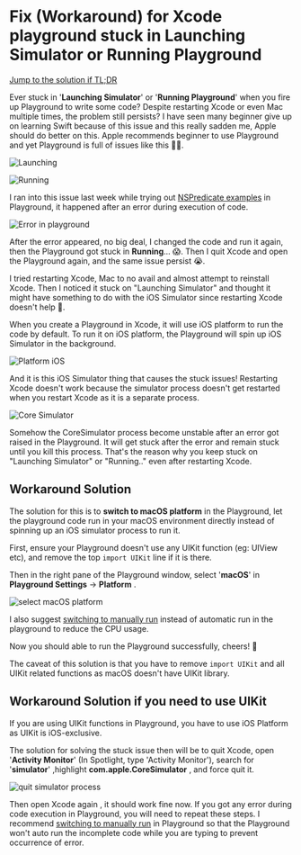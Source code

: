 # Fix (Workaround) for Xcode playground stuck in Launching Simulator or Running Playground

[Jump to the solution if TL;DR](#workaround-solution)



Ever stuck in '**Launching Simulator**' or '**Running Playground**' when you fire up Playground to write some code? Despite restarting Xcode or even Mac multiple times, the problem still persists? I have seen many beginner give up on learning Swift because of this issue and this really sadden me, Apple should do better on this. Apple recommends beginner to use Playground and yet Playground is full of issues like this 🤦‍♂️.

![Launching](https://iosimage.s3.amazonaws.com/2018/26-fix-playground/launching.png)

![Running](https://iosimage.s3.amazonaws.com/2018/26-fix-playground/running.png)



I ran into this issue last week while trying out [NSPredicate examples](https://nspredicate.xyz) in Playground, it happened after an error during execution of code. 

![Error in playground](https://iosimage.s3.amazonaws.com/2018/26-fix-playground/error.png)



After the error appeared, no big deal, I changed the code and run it again, then the Playground got stuck in **Running**... 😱. Then I quit Xcode and open the Playground again, and the same issue persist 😭.



I tried restarting Xcode, Mac to no avail and almost attempt to reinstall Xcode. Then I noticed it stuck on "Launching Simulator" and thought it might have something to do with the iOS Simulator since restarting Xcode doesn't help 🤔.



When you create a Playground in Xcode, it will use iOS platform to run the code by default. To run it on iOS platform, the Playground will spin up iOS Simulator in the background.

![Platform iOS](https://iosimage.s3.amazonaws.com/2018/26-fix-playground/platformiOS.png)



And it is this iOS Simulator thing that causes the stuck issues! Restarting Xcode doesn't work because the simulator process doesn't get restarted when you restart Xcode as it is a separate process.


![Core Simulator](https://iosimage.s3.amazonaws.com/2018/26-fix-playground/coreSimulator.png)



Somehow the CoreSimulator process become unstable after an error got raised in the Playground. It will get stuck after the error and remain stuck until you kill this process. That's the reason why you keep stuck on "Launching Simulator" or "Running.." even after restarting Xcode.




## Workaround Solution

The solution for this is to **switch to macOS platform** in the Playground, let the playground code run in your macOS environment directly instead of spinning up an iOS simulator process to run it.



First, ensure your Playground doesn't use any UIKit function (eg: UIView etc), and remove the top `import UIKit` line if it is there.


Then in the right pane of the Playground window, select '**macOS**' in **Playground Settings** -> **Platform** .

![select macOS platform](https://iosimage.s3.amazonaws.com/2018/26-fix-playground/selectMacOS.png)



I also suggest [switching to manually run](https://fluffy.es/xcode-playground-tips/#manual) instead of automatic run in the playground to reduce the CPU usage.



Now you should able to run the Playground successfully, cheers! 🍻



The caveat of this solution is that you have to remove `import UIKit` and all UIKit related functions as macOS doesn't have UIKit library.



## Workaround Solution if you need to use UIKit

If you are using UIKit functions in Playground, you have to use iOS Platform as UIKit is iOS-exclusive. 



The solution for solving the stuck issue then will be to quit Xcode, open '**Activity Monitor**' (In Spotlight, type 'Activity Monitor'), search for '**simulator**' ,highlight **com.apple.CoreSimulator** , and force quit it.



![quit simulator process](https://iosimage.s3.amazonaws.com/2018/26-fix-playground/quitSimulator.gif)



Then open Xcode again , it should work fine now. If you got any error during code execution in Playground, you will need to repeat these steps. I recommend [switching to manually run](https://fluffy.es/xcode-playground-tips/#manual) in Playground so that the Playground won't auto run the incomplete code while you are typing to prevent occurrence of error.







